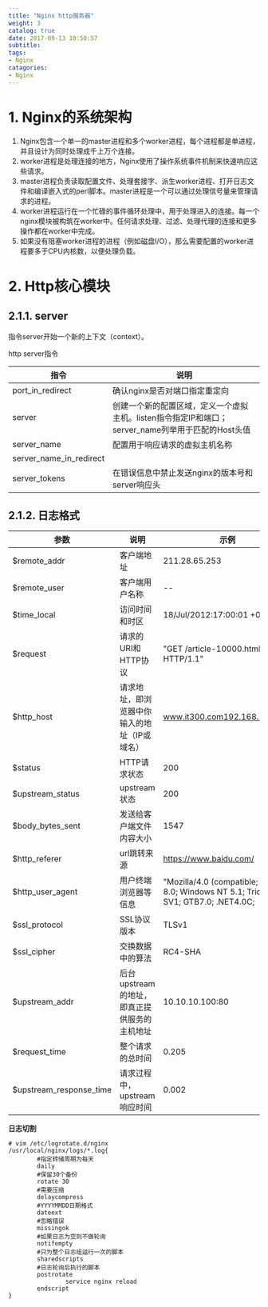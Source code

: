 ```yaml
---
title: "Nginx http服务器"
weight: 3
catalog: true
date: 2017-09-13 10:50:57
subtitle:
tags:
- Nginx
catagories:
- Nginx
---
```


# 1. Nginx的系统架构

1. Nginx包含一个单一的master进程和多个worker进程，每个进程都是单进程，并且设计为同时处理成千上万个连接。
2. worker进程是处理连接的地方，Nginx使用了操作系统事件机制来快速响应这些请求。
3. master进程负责读取配置文件、处理套接字、派生worker进程、打开日志文件和编译嵌入式的perl脚本。master进程是一个可以通过处理信号量来管理请求的进程。
4. worker进程运行在一个忙碌的事件循环处理中，用于处理进入的连接。每一个nginx模块被构筑在worker中。任何请求处理、过滤、处理代理的连接和更多操作都在worker中完成。
5. 如果没有阻塞worker进程的进程（例如磁盘I/O），那么需要配置的worker进程要多于CPU内核数，以便处理负载。

# 2. Http核心模块

## 2.1.1. server

指令server开始一个新的上下文（context）。

http server指令

| 指令                      | 说明                                       |
| ----------------------- | ---------------------------------------- |
| port_in_redirect        | 确认nginx是否对端口指定重定向                        |
| server                  | 创建一个新的配置区域，定义一个虚拟主机。listen指令指定IP和端口；server_name列举用于匹配的Host头值 |
| server_name             | 配置用于响应请求的虚拟主机名称                          |
| server_name_in_redirect |                                          |
| server_tokens           | 在错误信息中禁止发送nginx的版本号和server响应头            |

## 2.1.2. 日志格式

| **参数**                  | **说明**                     | **示例**                                   |
| ----------------------- | -------------------------- | ---------------------------------------- |
| $remote_addr            | 客户端地址                      | 211.28.65.253                            |
| $remote_user            | 客户端用户名称                    | --                                       |
| $time_local             | 访问时间和时区                    | 18/Jul/2012:17:00:01 +0800               |
| $request                | 请求的URI和HTTP协议              | "GET /article-10000.html HTTP/1.1"       |
| $http_host              | 请求地址，即浏览器中你输入的地址（IP或域名）    | www.it300.com192.168.100.100             |
| $status                 | HTTP请求状态                   | 200                                      |
| $upstream_status        | upstream状态                 | 200                                      |
| $body_bytes_sent        | 发送给客户端文件内容大小               | 1547                                     |
| $http_referer           | url跳转来源                    | https://www.baidu.com/                   |
| $http_user_agent        | 用户终端浏览器等信息                 | "Mozilla/4.0 (compatible; MSIE 8.0; Windows NT 5.1; Trident/4.0; SV1; GTB7.0; .NET4.0C; |
| $ssl_protocol           | SSL协议版本                    | TLSv1                                    |
| $ssl_cipher             | 交换数据中的算法                   | RC4-SHA                                  |
| $upstream_addr          | 后台upstream的地址，即真正提供服务的主机地址 | 10.10.10.100:80                          |
| $request_time           | 整个请求的总时间                   | 0.205                                    |
| $upstream_response_time | 请求过程中，upstream响应时间         | 0.002                                    |

**日志切割**

```shell
# vim /etc/logrotate.d/nginx
/usr/local/nginx/logs/*.log{
        #指定转储周期为每天
        daily
        #保留30个备份
        rotate 30
        #需要压缩
        delaycompress
        #YYYYMMDD日期格式
        dateext
        #忽略错误
        missingok
        #如果日志为空则不做轮询
        notifempty
        #只为整个日志组运行一次的脚本
        sharedscripts
        #日志轮询后执行的脚本
        postrotate
                service nginx reload
        endscript
}
```
